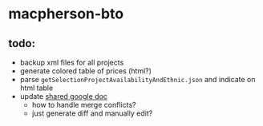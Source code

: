 #   macpherson-bto

##  todo:
*   backup xml files for all projects
*   generate colored table of prices (html?)
*   parse `getSelectionProjectAvailabilityAndEthnic.json` and indicate on html table
*   update [shared google doc](https://docs.google.com/spreadsheets/d/1ahbAXvuamz2PB1COGx2dWjIV8BN75bqYL_KmgdHkWKk)
    *   how to handle merge conflicts?
    *   just generate diff and manually edit?

